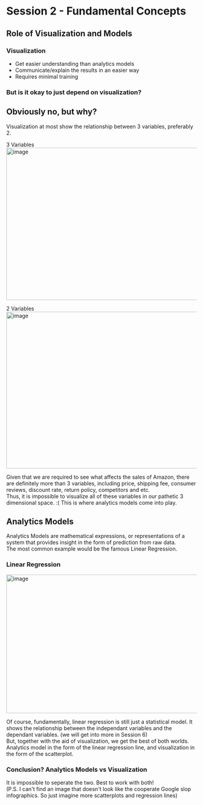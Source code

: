 # Session 2 - Fundamental Concepts

## Role of Visualization and Models

### Visualization
- Get easier understanding than analytics models
- Communicate/explain the results in an easier way
- Requires minimal training

### But is it okay to just depend on visualization? 
## Obviously no, but why?
Visualization at most show the relationship between 3 variables, preferably 2.  

3 Variables  
<img width="652" height="403" alt="image" src="https://github.com/user-attachments/assets/d725540e-17e8-4de7-bc1e-43ec8371778c" />

2 Variables  
<img width="527" height="415" alt="image" src="https://github.com/user-attachments/assets/17c7eac7-a6c3-481e-8f52-7f299f4de902" />  


Given that we are required to see what affects the sales of Amazon, there are definitely more than 3 variables, including price, shipping fee, consumer reviews, discount rate, return policy, competitors and etc.  
Thus, it is impossible to visualize all of these variables in our pathetic 3 dimensional space. :(
This is where analytics models come into play.

## Analytics Models
Analytics Models are mathematical expressions, or representations of a system that provides insight in the form of prediction from raw data.  
The most common example would be the famous Linear Regression.  

### Linear Regression 
<img width="563" height="367" alt="image" src="https://github.com/user-attachments/assets/f6185857-abc8-4250-9492-258fb41caad9" />    

Of course, fundamentally, linear regression is still just a statistical model. It shows the relationship between the independant variables and the dependant variables. (we will get into more in Session 6)  
But, together with the aid of visualization, we get the best of both worlds. Analytics model in the form of the linear regression line, and visualization in the form of the scatterplot.  

### Conclusion? Analytics Models vs Visualization
It is impossible to seperate the two. Best to work with both!  
(P.S. I can't find an image that doesn't look like the cooperate Google slop infographics. So just imagine more scatterplots and regression lines)

